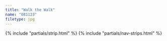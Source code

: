```yaml
---
title: "Walk the Walk"
name: "081123"
filetype: jpg
---
```


{% include "partials/strip.html" %}
{% include "partials/nav-strips.html" %}